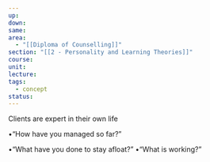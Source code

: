 ```yaml
---
up: 
down: 
same: 
area:
  - "[[Diploma of Counselling]]"
section: "[[2 - Personality and Learning Theories]]"
course: 
unit: 
lecture: 
tags:
  - concept
status:
---
```

Clients are expert in their own life

•“How have you managed so far?”

•“What have you done to stay afloat?” 
•“What is working?”